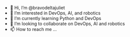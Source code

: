 - 👋 Hi, I’m @bravodeltajuliet
- 👀 I’m interested in DevOps, AI, and robotics
- 🌱 I’m currently learning Python and DevOps
- 💞️ I’m looking to collaborate on DevOps, AI and robotics
- 📫 How to reach me ...

<!---
bravodeltajuliet/bravodeltajuliet is a ✨ special ✨ repository because its `README.md` (this file) appears on your GitHub profile.
You can click the Preview link to take a look at your changes.
--->
